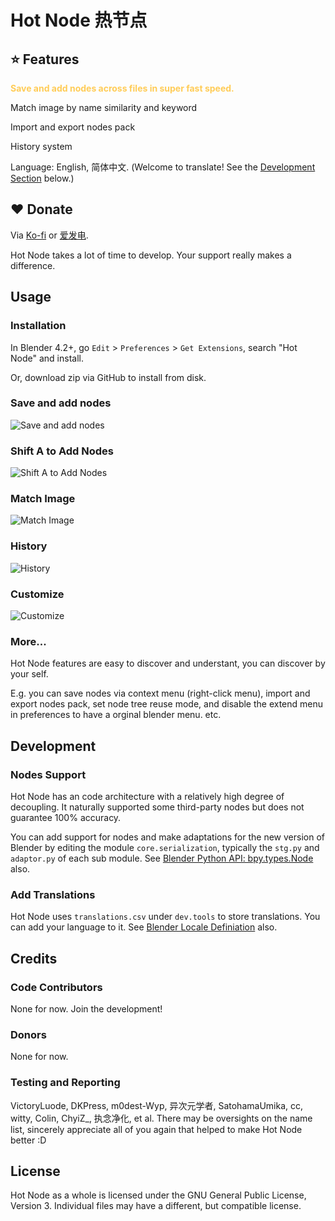 # Hot Node 热节点
## ⭐ Features

<span style="color:#FFCC57"><b>Save and add nodes across files in super fast speed.</b></span>

Match image by name similarity and keyword

Import and export nodes pack

History system

Language: English, 简体中文. (Welcome to translate! See the [Development Section](https://github.com/Trantor2098/hot_node/tree/main?tab=readme-ov-file#save-and-add-nodes) below.)

## ❤️ Donate
Via [Ko-fi](https://ko-fi.com/trantor) or [爱发电](https://afdian.com/a/trantor).

Hot Node takes a lot of time to develop. Your support really makes a difference.

## Usage
### Installation
In Blender 4.2+, go `Edit` > `Preferences` > `Get Extensions`, search "Hot Node" and install.

Or, download zip via GitHub to install from disk.

### Save and add nodes
![Save and add nodes](https://raw.githubusercontent.com/Trantor2098/hot_node/main/dev/git_attachments/1_Reuse_Cross_File.gif)


### Shift A to Add Nodes
![Shift A to Add Nodes](https://raw.githubusercontent.com/Trantor2098/hot_node/main/dev/git_attachments/2_Shift_A_to_Access.gif)


### Match Image
![Match Image](https://raw.githubusercontent.com/Trantor2098/hot_node/main/dev/git_attachments/3_Match_Image.gif)


### History
![History](https://raw.githubusercontent.com/Trantor2098/hot_node/main/dev/git_attachments/4_History.gif)


### Customize
![Customize](https://raw.githubusercontent.com/Trantor2098/hot_node/main/dev/git_attachments/6_Customize.gif)

### More...
Hot Node features are easy to discover and understant, you can discover by your self. 

E.g. you can save nodes via context menu (right-click menu), import and export nodes pack, set node tree reuse mode, and disable the extend menu in preferences to have a orginal blender menu. etc. 

## Development
### Nodes Support
Hot Node has an code architecture with a relatively high degree of decoupling. It naturally supported some third-party nodes but does not guarantee 100% accuracy. 

You can add support for nodes and make adaptations for the new version of Blender by editing the module `core.serialization`, typically the `stg.py` and `adaptor.py` of each sub module. See [Blender Python API: bpy.types.Node](https://docs.blender.org/api/5.0/bpy.types.Node.html#bpy.types.Node) also.

### Add Translations
Hot Node uses `translations.csv` under `dev.tools` to store translations. You can add your language to it. See [Blender Locale Definiation](https://projects.staging.blender.org/blender/blender/src/branch/main/locale/languages) also.

## Credits
### Code Contributors
None for now. Join the development!

### Donors
None for now.

### Testing and Reporting
VictoryLuode, DKPress, m0dest-Wyp, 异次元学者, SatohamaUmika, cc, witty, Colin, ChyiZ_, 执念净化, et al.
There may be oversights on the name list, sincerely appreciate all of you again that helped to make Hot Node better :D

## License

Hot Node as a whole is licensed under the GNU General Public License, Version 3.
Individual files may have a different, but compatible license.